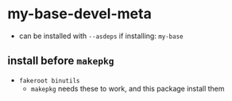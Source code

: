 # my-base-devel-meta

* can be installed with `--asdeps` if installing: `my-base`

## install before `makepkg`

* `fakeroot binutils`
  * `makepkg` needs these to work, and this package install them
